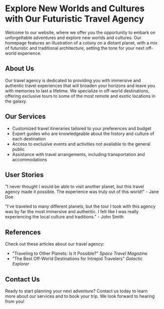 <!--font:Open Sans-->

# Explore New Worlds and Cultures with Our Futuristic Travel Agency

Welcome to our website, where we offer you the opportunity to embark on unforgettable adventures and explore new worlds and cultures. Our homepage features an illustration of a colony on a distant planet, with a mix of futuristic and traditional architecture, setting the tone for your next off-world experience.

## About Us
Our travel agency is dedicated to providing you with immersive and authentic travel experiences that will broaden your horizons and leave you with memories to last a lifetime. We specialize in off-world destinations, offering exclusive tours to some of the most remote and exotic locations in the galaxy.

## Our Services
- Customized travel itineraries tailored to your preferences and budget
- Expert guides who are knowledgeable about the history and culture of each destination
- Access to exclusive events and activities not available to the general public
- Assistance with travel arrangements, including transportation and accommodations

## User Stories
"I never thought I would be able to visit another planet, but this travel agency made it possible. The experience was truly out of this world!" - Jane Doe

"I've traveled to many different planets, but the tour I took with this agency was by far the most immersive and authentic. I felt like I was really experiencing the local culture and traditions." - John Smith

## References
Check out these articles about our travel agency:
- "Traveling to Other Planets: Is It Possible?" _Space Travel Magazine_
- "The Best Off-World Destinations for Intrepid Travelers" _Galactic Explorer_

## Contact Us
Ready to start planning your next adventure? Contact us today to learn more about our services and to book your trip. We look forward to hearing from you!

<!--

Write me content for website with wallpaper which alt text is:

"An illustration of a colony on a distant planet, with a mix of futuristic and traditional architecture."

The name/title of the page should not be 1:1 copy of the alt text but rather a real content of the website which is using this wallpaper.

- Use markdown format 
- Start with heading
- Heading should be short and concise
- The content should look like a real website 
- The website should not be about the wallpaper, wallpaper is just a related background
- Heading should be contain work "wallpaper" or "background"
- Include real sections like references, contact, user stories, etc. use things relevant to the page purpose.
- Feel free to use structure like headings, bullets, numbering, blockquotes, paragraphs, horizontal lines, etc.
- You can use formatting like bold or _italic_
- You can include UTF-8 emojis
- Links should be only #hash anchors (and you can refer to the document itself)
- Do not include images


---


# Discover New Worlds with Our Futuristic Travel Agency Wallpaper

Welcome to our website, where we offer you the opportunity to explore new worlds and cultures through our unique travel experiences. Our wallpaper features an illustration of a colony on a distant planet, with a mix of futuristic and traditional architecture, setting the tone for your next adventure.

## About Us
Our travel agency is dedicated to providing you with unforgettable experiences that will broaden your horizons and leave you with memories to last a lifetime. We specialize in off-world destinations, offering exclusive tours to some of the most remote and exotic locations in the galaxy.

## Our Services
- Customized travel itineraries tailored to your preferences and budget
- Expert guides who are knowledgeable about the history and culture of each destination
- Access to exclusive events and activities not available to the general public
- Assistance with travel arrangements, including transportation and accommodations

## User Stories
"I never thought I would be able to visit another planet, but this travel agency made it possible. The experience was truly out of this world!" - Jane Doe

"I've traveled to many different planets, but the tour I took with this agency was by far the most immersive and authentic. I felt like I was really experiencing the local culture and traditions." - John Smith

## References
Check out these articles about our travel agency:
- "Traveling to Other Planets: Is It Possible?" _Space Travel Magazine_
- "The Best Off-World Destinations for Intrepid Travelers" _Galactic Explorer_

## Contact Us
Ready to start planning your next adventure? Contact us today to learn more about our services and to book your trip. We look forward to hearing from you!


---


Heading should not include word "wallpaper". The website should not be about the wallpaper itself, wallpaper is just a related background, rewrite whole content.


---


# Explore New Worlds and Cultures with Our Futuristic Travel Agency

Welcome to our website, where we offer you the opportunity to embark on unforgettable adventures and explore new worlds and cultures. Our homepage features an illustration of a colony on a distant planet, with a mix of futuristic and traditional architecture, setting the tone for your next off-world experience.

## About Us
Our travel agency is dedicated to providing you with immersive and authentic travel experiences that will broaden your horizons and leave you with memories to last a lifetime. We specialize in off-world destinations, offering exclusive tours to some of the most remote and exotic locations in the galaxy.

## Our Services
- Customized travel itineraries tailored to your preferences and budget
- Expert guides who are knowledgeable about the history and culture of each destination
- Access to exclusive events and activities not available to the general public
- Assistance with travel arrangements, including transportation and accommodations

## User Stories
"I never thought I would be able to visit another planet, but this travel agency made it possible. The experience was truly out of this world!" - Jane Doe

"I've traveled to many different planets, but the tour I took with this agency was by far the most immersive and authentic. I felt like I was really experiencing the local culture and traditions." - John Smith

## References
Check out these articles about our travel agency:
- "Traveling to Other Planets: Is It Possible?" _Space Travel Magazine_
- "The Best Off-World Destinations for Intrepid Travelers" _Galactic Explorer_

## Contact Us
Ready to start planning your next adventure? Contact us today to learn more about our services and to book your trip. We look forward to hearing from you!

-->
